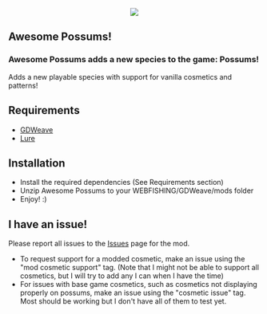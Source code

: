 <p align="center">
	<img src="https://i.postimg.cc/nzBW0xnK/awesomebannerres.png"/>
</p>

## Awesome Possums!
### Awesome Possums adds a new species to the game: Possums!
Adds a new playable species with support for vanilla cosmetics and patterns!

## Requirements
- [GDWeave](https://github.com/NotNite/GDWeave/tree/main)
- [Lure](https://github.com/Sulayre/WebfishingLure)

## Installation
- Install the required dependencies (See Requirements section)
- Unzip Awesome Possums to your WEBFISHING/GDWeave/mods folder
- Enjoy! :)

## I have an issue!

Please report all issues to the [Issues](https://github.com/lucidinceptor/Awesome-Possums/issues) page for the mod.

- To request support for a modded cosmetic, make an issue using the "mod cosmetic support" tag. (Note that I might not be able to support all cosmetics, but I will try to add any I can when I have the time)
- For issues with base game cosmetics, such as cosmetics not displaying properly on possums, make an issue using the "cosmetic issue" tag. Most should be working but I don't have all of them to test yet.
